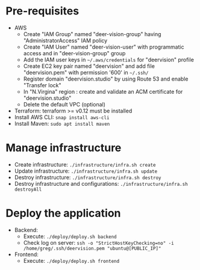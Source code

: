 # Pre-requisites
* AWS
  * Create "IAM Group" named "deer-vision-group" having "AdministratorAccess" IAM policy
  * Create "IAM User" named "deer-vision-user" with programmatic access and in "deer-vision-group" group
  * Add the IAM user keys in `~/.aws/credentials` for "deervision" profile
  * Create EC2 key pair named "deervision" and add file "deervision.pem" with permission '600' in `~/.ssh/`
  * Register domain "deervision.studio" by using Route 53 and enable "Transfer lock"
  * In "N.Virgina" region : create and validate an ACM certificate for "deervision.studio"
  * Delete the default VPC (optional)
* Terraform: terraform >= v0.12 must be installed
* Install AWS CLI: `snap install aws-cli`
* Install Maven: `sudo apt install maven`

# Manage infrastructure
* Create infrastructure: `./infrastructure/infra.sh create`
* Update infrastructure: `./infrastructure/infra.sh update`
* Destroy infrastructure: `./infrastructure/infra.sh destroy`
* Destroy infrastructure and configurations: `./infrastructure/infra.sh destroyAll`

# Deploy the application
* Backend:
  * Execute: `./deploy/deploy.sh backend`
  * Check log on server: `ssh -o "StrictHostKeyChecking=no" -i /home/greg/.ssh/deervision.pem "ubuntu@[PUBLIC_IP]"`
* Frontend:
  * Execute: `./deploy/deploy.sh frontend`
